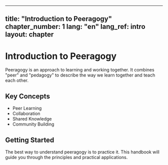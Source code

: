 
---
title: "Introduction to Peeragogy"
chapter_number: 1
lang: "en"
lang_ref: intro
layout: chapter
---

# Introduction to Peeragogy

Peeragogy is an approach to learning and working together. It combines "peer" and "pedagogy" to describe the way we learn together and teach each other.

## Key Concepts

- Peer Learning
- Collaboration
- Shared Knowledge
- Community Building

## Getting Started

The best way to understand peeragogy is to practice it. This handbook will guide you through the principles and practical applications.
